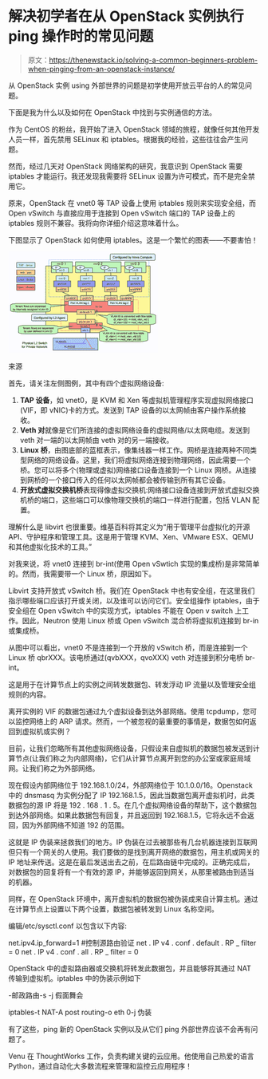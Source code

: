 # 解决初学者在从 OpenStack 实例执行 ping 操作时的常见问题

> 原文：<https://thenewstack.io/solving-a-common-beginners-problem-when-pinging-from-an-openstack-instance/>

从 OpenStack 实例 using 外部世界的问题是初学使用开放云平台的人的常见问题。

下面是我为什么以及如何在 OpenStack 中找到与实例通信的方法。

作为 CentOS 的粉丝，我开始了进入 OpenStack 领域的旅程，就像任何其他开发人员一样，首先禁用 SELinux 和 iptables。根据我的经验，这些往往会产生问题。

然而，经过几天对 OpenStack 网络架构的研究，我意识到 OpenStack 需要 iptables 才能运行。我还发现我需要将 SELinux 设置为许可模式，而不是完全禁用它。

原来，OpenStack 在 vnet0 等 TAP 设备上使用 iptables 规则来实现安全组，而 Open vSwitch 与直接应用于连接到 Open vSwitch 端口的 TAP 设备上的 iptables 规则不兼容。我将向你详细介绍这意味着什么。

下图显示了 OpenStack 如何使用 iptables。这是一个繁忙的图表——不要害怕！

![under-the-hood-scenario-1-ovs-compute](img/a9c433291980f4be0885f3a9d52eca34.png)

来源

首先，请关注左侧图例，其中有四个虚拟网络设备:

1.  **TAP 设备**，如 vnet0，是 KVM 和 Xen 等虚拟机管理程序实现虚拟网络接口(VIF，即 vNIC)卡的方式。发送到 TAP 设备的以太网帧由客户操作系统接收。
2.  **Veth 对**就像是它们所连接的虚拟网络设备的虚拟网络/以太网电缆。发送到 veth 对一端的以太网帧由 veth 对的另一端接收。
3.  **Linux 桥**，由图底部的蓝框表示，像集线器一样工作。网桥是连接两种不同类型网络的网络设备。这里，我们将虚拟网络连接到物理网络，因此需要一个桥。您可以将多个(物理或虚拟)网络接口设备连接到一个 Linux 网桥。从连接到网桥的一个接口传入的任何以太网帧都会被传输到所有其它设备。
4.  **开放式虚拟交换机桥**表现得像虚拟交换机:网络接口设备连接到开放式虚拟交换机桥的端口，这些端口可以像物理交换机的端口一样进行配置，包括 VLAN 配置。

理解什么是 libvirt 也很重要。维基百科将其定义为“用于管理平台虚拟化的开源 API、守护程序和管理工具。这是用于管理 KVM、Xen、VMware ESX、QEMU 和其他虚拟化技术的工具。”

对我来说，将 vnet0 连接到 br-int(使用 Open vSwtich 实现的集成桥)是非常简单的。然而，我需要带一个 Linux 桥，原因如下。

Libvirt 支持开放式 vSwitch 桥。我们在 OpenStack 中也有安全组，在这里我们指示哪些端口应该打开或关闭，以及谁可以访问它们。安全组操作 iptables，由于安全组在 Open vSwitch 中的实现方式，iptables 不能在 Open v switch 上工作。因此，Neutron 使用 Linux 桥或 Open vSwitch 混合桥将虚拟机连接到 br-in 或集成桥。

从图中可以看出，vnet0 不是连接到一个开放的 vSwitch 桥，而是连接到一个 Linux 桥 qbrXXX。该电桥通过(qvbXXX，qvoXXX) veth 对连接到积分电桥 br-int。

这是用于在计算节点上的实例之间转发数据包、转发浮动 IP 流量以及管理安全组规则的内容。

离开实例的 VIF 的数据包通过九个虚拟设备到达外部网络。使用 tcpdump，您可以监控网络上的 ARP 请求。然而，一个被忽视的最重要的事情是，数据包如何返回到虚拟机或实例？

目前，让我们忽略所有其他虚拟网络设备，只假设来自虚拟机的数据包被发送到计算节点(让我们称之为内部网络)，它们从计算节点离开到您的办公室或家庭局域网。让我们称之为外部网络。

现在假设内部网络位于 192.168.1.0/24，外部网络位于 10.1.0.0/16。Openstack 中的 dnsmasq 为实例分配了 IP 192.168.1.5，因此当数据包离开虚拟机时，此类数据包的源 IP 将是 192 . 168 . 1 . 5。在几个虚拟网络设备的帮助下，这个数据包到达外部网络。如果此数据包有回复，并且返回到 192.168.1.5，它将永远不会返回，因为外部网络不知道 192 的范围。

这就是 IP 伪装来拯救我们的地方。IP 伪装在过去被那些有几台机器连接到互联网但只有一个网关的人使用。我们要做的是找到离开网络的数据包，用主机或网关的 IP 地址来传送。这是在最后发送出去之前，在后路由链中完成的。正确完成后，对数据包的回复将有一个有效的源 IP，并能够返回到网关，从那里被路由到适当的机器。

同样，在 OpenStack 环境中，离开虚拟机的数据包被伪装成来自计算主机。通过在计算节点上设置以下两个设置，数据包被转发到 Linux 名称空间。

编辑/etc/sysctl.conf 以包含以下内容:

net.ipv4.ip_forward=1
#控制源路由验证
net . IP v4 . conf . default . RP _ filter = 0
net . IP v4 . conf . all . RP _ filter = 0

OpenStack 中的虚拟路由器或交换机将转发此数据包，并且能够将其通过 NAT 传输到虚拟机。iptables 中的伪装示例如下

-邮政路由-s -j 假面舞会

iptables-t NAT-A post routing-o eth 0-j 伪装

有了这些，ping 新的 OpenStack 实例以及从它们 ping 外部世界应该不会再有问题了。

Venu 在 ThoughtWorks 工作，负责构建关键的云应用。他使用自己热爱的语言 Python，通过自动化大多数流程来管理和监控云应用程序！

<svg xmlns:xlink="http://www.w3.org/1999/xlink" viewBox="0 0 68 31" version="1.1"><title>Group</title> <desc>Created with Sketch.</desc></svg>
